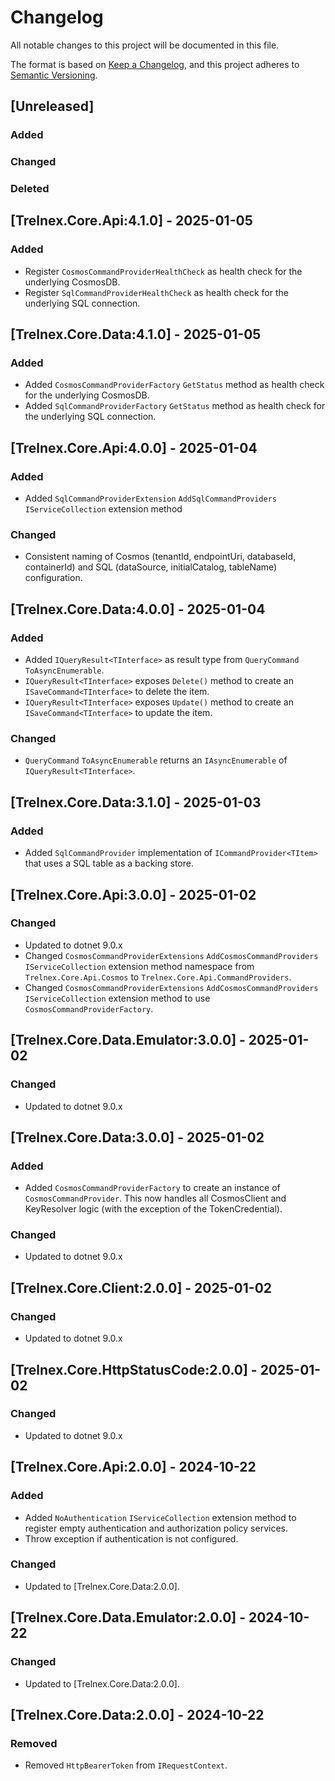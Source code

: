 # Changelog

All notable changes to this project will be documented in this file.

The format is based on [Keep a Changelog](https://keepachangelog.com/en/1.1.0/), and this project adheres to [Semantic Versioning](https://semver.org/spec/v2.0.0.html).

## [Unreleased]

### Added

### Changed

### Deleted

## [Trelnex.Core.Api:4.1.0] - 2025-01-05

### Added

- Register `CosmosCommandProviderHealthCheck` as health check for the underlying CosmosDB.
- Register `SqlCommandProviderHealthCheck` as health check for the underlying SQL connection.

## [Trelnex.Core.Data:4.1.0] - 2025-01-05

### Added

- Added `CosmosCommandProviderFactory` `GetStatus` method as health check for the underlying CosmosDB.
- Added `SqlCommandProviderFactory` `GetStatus` method as health check for the underlying SQL connection.

## [Trelnex.Core.Api:4.0.0] - 2025-01-04

### Added

- Added `SqlCommandProviderExtension` `AddSqlCommandProviders` `IServiceCollection` extension method

### Changed

- Consistent naming of Cosmos (tenantId, endpointUri, databaseId, containerId) and SQL (dataSource, initialCatalog, tableName) configuration.

## [Trelnex.Core.Data:4.0.0] - 2025-01-04

### Added

- Added `IQueryResult<TInterface>` as result type from `QueryCommand` `ToAsyncEnumerable`.
- `IQueryResult<TInterface>` exposes `Delete()` method to create an `ISaveCommand<TInterface>` to delete the item.
- `IQueryResult<TInterface>` exposes `Update()` method to create an `ISaveCommand<TInterface>` to update the item.

### Changed

- `QueryCommand` `ToAsyncEnumerable` returns an `IAsyncEnumerable` of `IQueryResult<TInterface>`.

## [Trelnex.Core.Data:3.1.0] - 2025-01-03

### Added

- Added `SqlCommandProvider` implementation of `ICommandProvider<TItem>` that uses a SQL table as a backing store.

## [Trelnex.Core.Api:3.0.0] - 2025-01-02

### Changed

- Updated to dotnet 9.0.x
- Changed `CosmosCommandProviderExtensions` `AddCosmosCommandProviders` `IServiceCollection` extension method namespace from `Trelnex.Core.Api.Cosmos` to `Trelnex.Core.Api.CommandProviders`.
- Changed `CosmosCommandProviderExtensions` `AddCosmosCommandProviders` `IServiceCollection` extension method to use `CosmosCommandProviderFactory`.

## [Trelnex.Core.Data.Emulator:3.0.0] - 2025-01-02

### Changed

- Updated to dotnet 9.0.x

## [Trelnex.Core.Data:3.0.0] - 2025-01-02

### Added

- Added `CosmosCommandProviderFactory` to create an instance of `CosmosCommandProvider`. This now handles all CosmosClient and KeyResolver logic (with the exception of the TokenCredential).

### Changed

- Updated to dotnet 9.0.x

## [Trelnex.Core.Client:2.0.0] - 2025-01-02

### Changed

- Updated to dotnet 9.0.x

## [Trelnex.Core.HttpStatusCode:2.0.0] - 2025-01-02

### Changed

- Updated to dotnet 9.0.x

## [Trelnex.Core.Api:2.0.0] - 2024-10-22

### Added

- Added `NoAuthentication` `IServiceCollection` extension method to register empty authentication and authorization policy services.
- Throw exception if authentication is not configured.

### Changed

- Updated to [Trelnex.Core.Data:2.0.0].

## [Trelnex.Core.Data.Emulator:2.0.0] - 2024-10-22

### Changed

- Updated to [Trelnex.Core.Data:2.0.0].

## [Trelnex.Core.Data:2.0.0] - 2024-10-22

### Removed

- Removed `HttpBearerToken` from `IRequestContext`.
